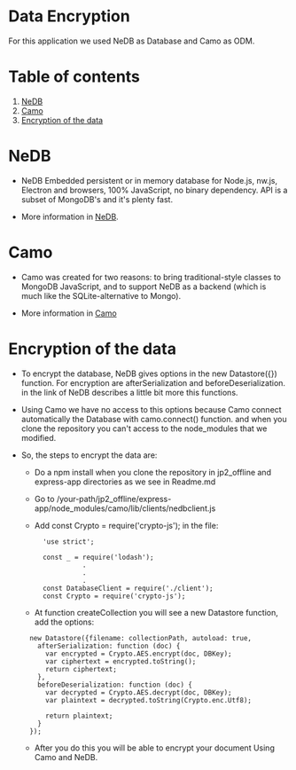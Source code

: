 # Data Encryption

For this application we used NeDB as Database and Camo as ODM.

# Table of contents

1. [NeDB](#nedb)
2. [Camo](#camo)
3. [Encryption of the data](#encryption)

# NeDB

* NeDB Embedded persistent or in memory database for Node.js, nw.js, Electron and browsers, 100% JavaScript, no binary dependency. API is a subset of MongoDB's and it's plenty fast.

* More information in [NeDB](https://github.com/louischatriot/nedb).

# Camo

* Camo was created for two reasons: to bring traditional-style classes to MongoDB JavaScript, and to support NeDB as a backend (which is much like the SQLite-alternative to Mongo).

* More information in [Camo](https://github.com/scottwrobinson/camo)

# Encryption of the data

* To encrypt the database, NeDB gives options in the new Datastore({}) function. For encryption are afterSerialization and
  beforeDeserialization. in the link of NeDB describes a little bit more this functions.

* Using Camo we have no access to this options because Camo connect automatically the Database with camo.connect() function.
  and when you clone the repository you can't access to the node_modules that we modified.

* So, the steps to encrypt the data are:

  * Do a npm install when you clone the repository in jp2_offline and express-app directories as we see in Readme.md

  * Go to /your-path/jp2_offline/express-app/node_modules/camo/lib/clients/nedbclient.js

  * Add const Crypto = require('crypto-js'); in the file:

    ```shell
      'use strict';

      const _ = require('lodash');
                .
                .
                .
      const DatabaseClient = require('./client');
      const Crypto = require('crypto-js');
    ```
  * At function createCollection you will see a new Datastore function, add the options:

  ``` shell
    new Datastore({filename: collectionPath, autoload: true,
      afterSerialization: function (doc) {
        var encrypted = Crypto.AES.encrypt(doc, DBKey);
        var ciphertext = encrypted.toString();
        return ciphertext;
      },
      beforeDeserialization: function (doc) {
        var decrypted = Crypto.AES.decrypt(doc, DBKey);
        var plaintext = decrypted.toString(Crypto.enc.Utf8);

        return plaintext;
      }
    });
  ```

  * After you do this you will be able to encrypt your document Using Camo and NeDB.

